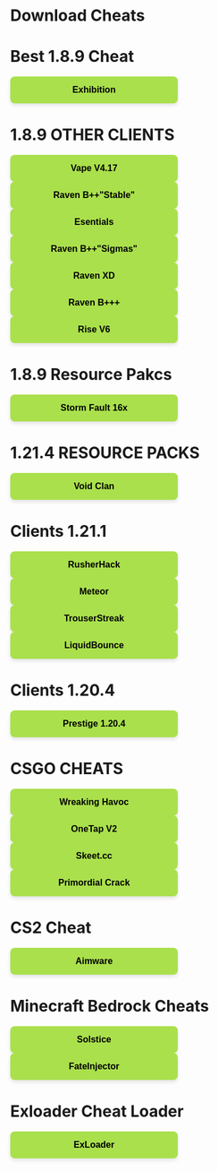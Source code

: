# Download Cheats

# Best 1.8.9 Cheat
<a href="https://minesense.pub/download/Exhibition-Fixed.zip" target="_blank" style="text-decoration: none;">
  <button style="
    width: 300px;
    padding: 15px 20px;
    font-size: 16px;
    font-weight: bold;
    color: #000;
    background-color: #aae04c;
    border: none;
    border-radius: 8px;
    box-shadow: 0 4px 6px rgba(0, 0, 0, 0.1);
    cursor: pointer;
    transition: all 0.3s ease;
  " onmouseover="
    this.style.backgroundColor='#98cb3f';
    this.style.boxShadow='0 0 0 3px #555';
  " onmouseout="
    this.style.backgroundColor='#aae04c';
    this.style.boxShadow='0 4px 6px rgba(0, 0, 0, 0.1)';
  ">
    Exhibition
  </button>
</a>


# 1.8.9 OTHER CLIENTS

<a href="https://hackvshack.net/attachments/vape-zip.8474" target="_blank" style="text-decoration: none;">
  <button style="
    width: 300px;
    padding: 15px 20px;
    font-size: 16px;
    font-weight: bold;
    color: #000;
    background-color: #aae04c;
    border: none;
    border-radius: 8px;
    box-shadow: 0 4px 6px rgba(0, 0, 0, 0.1);
    cursor: pointer;
    transition: all 0.3s ease;
  " onmouseover="
    this.style.backgroundColor='#98cb3f';
    this.style.boxShadow='0 0 0 3px #555';
  " onmouseout="
    this.style.backgroundColor='#aae04c';
    this.style.boxShadow='0 4px 6px rgba(0, 0, 0, 0.1)';
  ">
    Vape V4.17
  </button>
</a>


<a href="https://cold-eu-agl-1.gofile.io/download/web/de466ee0-7eff-4a69-8bbb-73f7c5dce312/%5B1.8.9%5D%20BetterKeystrokes%20V-1.2.jar" target="_blank" style="text-decoration: none;">
  <button style="
    width: 300px;
    padding: 15px 20px;
    font-size: 16px;
    font-weight: bold;
    color: #000;
    background-color: #aae04c;
    border: none;
    border-radius: 8px;
    box-shadow: 0 4px 6px rgba(0, 0, 0, 0.1);
    cursor: pointer;
    transition: all 0.3s ease;
  " onmouseover="
    this.style.backgroundColor='#98cb3f';
    this.style.boxShadow='0 0 0 3px #555';
  " onmouseout="
    this.style.backgroundColor='#aae04c';
    this.style.boxShadow='0 4px 6px rgba(0, 0, 0, 0.1)';
  ">
    Raven B++"Stable"
  </button>
</a>

<a href="https://cold2.gofile.io/download/web/9606e579-e4cb-49f4-956c-77dcce56c1ea/Essential-forge_1-8-9.jar" target="_blank" style="text-decoration: none;">
  <button style="
    width: 300px;
    padding: 15px 20px;
    font-size: 16px;
    font-weight: bold;
    color: #000;
    background-color: #aae04c;
    border: none;
    border-radius: 8px;
    box-shadow: 0 4px 6px rgba(0, 0, 0, 0.1);
    cursor: pointer;
    transition: all 0.3s ease;
  " onmouseover="
    this.style.backgroundColor='#98cb3f';
    this.style.boxShadow='0 0 0 3px #555';
  " onmouseout="
    this.style.backgroundColor='#aae04c';
    this.style.boxShadow='0 4px 6px rgba(0, 0, 0, 0.1)';
  ">
    Esentials
  </button>
</a>

<a href="https://cold5.gofile.io/download/web/eefd6ad3-dd71-47a0-a0c7-32d4485b356a/raven-XD.jar" target="_blank" style="text-decoration: none;">
  <button style="
    width: 300px;
    padding: 15px 20px;
    font-size: 16px;
    font-weight: bold;
    color: #000;
    background-color: #aae04c;
    border: none;
    border-radius: 8px;
    box-shadow: 0 4px 6px rgba(0, 0, 0, 0.1);
    cursor: pointer;
    transition: all 0.3s ease;
  " onmouseover="
    this.style.backgroundColor='#98cb3f';
    this.style.boxShadow='0 0 0 3px #555';
  " onmouseout="
    this.style.backgroundColor='#aae04c';
    this.style.boxShadow='0 4px 6px rgba(0, 0, 0, 0.1)';
  ">
    Raven B++"Sigmas"
  </button>

<a href="https://cold5.gofile.io/download/web/eefd6ad3-dd71-47a0-a0c7-32d4485b356a/raven-XD.jar" target="_blank" style="text-decoration: none;">
  <button style="
    width: 300px;
    padding: 15px 20px;
    font-size: 16px;
    font-weight: bold;
    color: #000;
    background-color: #aae04c;
    border: none;
    border-radius: 8px;
    box-shadow: 0 4px 6px rgba(0, 0, 0, 0.1);
    cursor: pointer;
    transition: all 0.3s ease;
  " onmouseover="
    this.style.backgroundColor='#98cb3f';
    this.style.boxShadow='0 0 0 3px #555';
  " onmouseout="
    this.style.backgroundColor='#aae04c';
    this.style.boxShadow='0 4px 6px rgba(0, 0, 0, 0.1)';
  ">
    Raven XD
  </button>
</a>

<a href="https://cold-eu-agl-1.gofile.io/download/web/f47a1c14-1519-400f-a750-90cbe9344464/Raven%20B%2B%2B%2B.jar" target="_blank" style="text-decoration: none;">
  <button style="
    width: 300px;
    padding: 15px 20px;
    font-size: 16px;
    font-weight: bold;
    color: #000;
    background-color: #aae04c;
    border: none;
    border-radius: 8px;
    box-shadow: 0 4px 6px rgba(0, 0, 0, 0.1);
    cursor: pointer;
    transition: all 0.3s ease;
  " onmouseover="
    this.style.backgroundColor='#98cb3f';
    this.style.boxShadow='0 0 0 3px #555';
  " onmouseout="
    this.style.backgroundColor='#aae04c';
    this.style.boxShadow='0 4px 6px rgba(0, 0, 0, 0.1)';
  ">
    Raven B+++
  </button>
</a>

<a href="store5.gofile.io/download/web/c6304268-f897-45a4-8102-b85474df782e/Rise v6 New.zip" target="_blank" style="text-decoration: none;">
  <button style="
    width: 300px;
    padding: 15px 20px;
    font-size: 16px;
    font-weight: bold;
    color: #000;
    background-color: #aae04c;
    border: none;
    border-radius: 8px;
    box-shadow: 0 4px 6px rgba(0, 0, 0, 0.1);
    cursor: pointer;
    transition: all 0.3s ease;
  " onmouseover="
    this.style.backgroundColor='#98cb3f';
    this.style.boxShadow='0 0 0 3px #555';
  " onmouseout="
    this.style.backgroundColor='#aae04c';
    this.style.boxShadow='0 4px 6px rgba(0, 0, 0, 0.1)';
  ">
    Rise V6
  </button>
</a>

# 1.8.9 Resource Pakcs

<a href="https://cold8.gofile.io/download/web/b17cdb6d-d43f-4913-8b39-92eb4ed6103f/%20%C2%A73StormFault%20%C2%A77%5B%C2%A7f16x%C2%A77%5D%20%C2%A78.zip" target="_blank" style="text-decoration: none;">
  <button style="
    width: 300px;
    padding: 15px 20px;
    font-size: 16px;
    font-weight: bold;
    color: #000;
    background-color: #aae04c;
    border: none;
    border-radius: 8px;
    box-shadow: 0 4px 6px rgba(0, 0, 0, 0.1);
    cursor: pointer;
    transition: all 0.3s ease;
  " onmouseover="
    this.style.backgroundColor='#98cb3f';
    this.style.boxShadow='0 0 0 3px #555';
  " onmouseout="
    this.style.backgroundColor='#aae04c';
    this.style.boxShadow='0 4px 6px rgba(0, 0, 0, 0.1)';
  ">
    Storm Fault 16x
  </button>
</a>

# 1.21.4 RESOURCE PACKS

<a href="https://store5.gofile.io/download/web/c52bee43-1b82-481e-a81a-7d1ca63577eb/Dissolve.zip" target="_blank" style="text-decoration: none;">
  <button style="
    width: 300px;
    padding: 15px 20px;
    font-size: 16px;
    font-weight: bold;
    color: #000;
    background-color: #aae04c;
    border: none;
    border-radius: 8px;
    box-shadow: 0 4px 6px rgba(0, 0, 0, 0.1);
    cursor: pointer;
    transition: all 0.3s ease;
  " onmouseover="
    this.style.backgroundColor='#98cb3f';
    this.style.boxShadow='0 0 0 3px #555';
  " onmouseout="
    this.style.backgroundColor='#aae04c';
    this.style.boxShadow='0 4px 6px rgba(0, 0, 0, 0.1)';
  ">
   Void Clan 
 </button>
</a>

# Clients 1.21.1 

<a href="https://hackvshack.net/attachments/rushercrack-2-0-jar-zip.8938/" target="_blank" style="text-decoration: none;">
  <button style="
    width: 300px;
    padding: 15px 20px;
    font-size: 16px;
    font-weight: bold;
    color: #000;
    background-color: #aae04c;
    border: none;
    border-radius: 8px;
    box-shadow: 0 4px 6px rgba(0, 0, 0, 0.1);
    cursor: pointer;
    transition: all 0.3s ease;
  " onmouseover="
    this.style.backgroundColor='#98cb3f';
    this.style.boxShadow='0 0 0 3px #555';
  " onmouseout="
    this.style.backgroundColor='#aae04c';
    this.style.boxShadow='0 4px 6px rgba(0, 0, 0, 0.1)';
  ">
    RusherHack
  </button>
</a>

<a href="https://github.com/ManInMyVan/meteor-archive/raw/main/files/meteor-client/meteor-client-0.5.8.jar" target="_blank" style="text-decoration: none;">
  <button style="
    width: 300px;
    padding: 15px 20px;
    font-size: 16px;
    font-weight: bold;
    color: #000;
    background-color: #aae04c;
    border: none;
    border-radius: 8px;
    box-shadow: 0 4px 6px rgba(0, 0, 0, 0.1);
    cursor: pointer;
    transition: all 0.3s ease;
  " onmouseover="
    this.style.backgroundColor='#98cb3f';
    this.style.boxShadow='0 0 0 3px #555';
  " onmouseout="
    this.style.backgroundColor='#aae04c';
    this.style.boxShadow='0 4px 6px rgba(0, 0, 0, 0.1)';
  ">
    Meteor
  </button>
</a>

<a href="https://cdn.discordapp.com/attachments/1372680636065910944/1372681068800643213/2trouser-streak-1.3.9-1.21.1.jar?ex=68644d5d&is=6862fbdd&hm=effec50b7dd68105df7ee5ca0c69fae3ef9f1cf0c16d75db3d14ed6eafc84f24&" target="_blank" style="text-decoration: none;">
  <button style="
    width: 300px;
    padding: 15px 20px;
    font-size: 16px;
    font-weight: bold;
    color: #000;
    background-color: #aae04c;
    border: none;
    border-radius: 8px;
    box-shadow: 0 4px 6px rgba(0, 0, 0, 0.1);
    cursor: pointer;
    transition: all 0.3s ease;
  " onmouseover="
    this.style.backgroundColor='#98cb3f';
    this.style.boxShadow='0 0 0 3px #555';
  " onmouseout="
    this.style.backgroundColor='#aae04c';
    this.style.boxShadow='0 4px 6px rgba(0, 0, 0, 0.1)';
  ">
    TrouserStreak
  </button>
</a>

<a href="https://liquidbounce.net/" target="_blank" style="text-decoration: none;">
  <button style="
    width: 300px;
    padding: 15px 20px;
    font-size: 16px;
    font-weight: bold;
    color: #000;
    background-color: #aae04c;
    border: none;
    border-radius: 8px;
    box-shadow: 0 4px 6px rgba(0, 0, 0, 0.1);
    cursor: pointer;
    transition: all 0.3s ease;
  " onmouseover="
    this.style.backgroundColor='#98cb3f';
    this.style.boxShadow='0 0 0 3px #555';
  " onmouseout="
    this.style.backgroundColor='#aae04c';
    this.style.boxShadow='0 4px 6px rgba(0, 0, 0, 0.1)';
  ">
    LiquidBounce
  </button>
</a>

# Clients 1.20.4

<a href="https://hackvshack.net/attachments/prestige-libs-zip.9196/" target="_blank" style="text-decoration: none;">
  <button style="
    width: 300px;
    padding: 15px 20px;
    font-size: 16px;
    font-weight: bold;
    color: #000;
    background-color: #aae04c;
    border: none;
    border-radius: 8px;
    box-shadow: 0 4px 6px rgba(0, 0, 0, 0.1);
    cursor: pointer;
    transition: all 0.3s ease;
  " onmouseover="
    this.style.backgroundColor='#98cb3f';
    this.style.boxShadow='0 0 0 3px #555';
  " onmouseout="
    this.style.backgroundColor='#aae04c';
    this.style.boxShadow='0 4px 6px rgba(0, 0, 0, 0.1)';
  ">
    Prestige 1.20.4
  </button>
</a>

# CSGO CHEATS
<a href="https://cold-eu-agl-1.gofile.io/download/web/f6966a0f-638a-434a-87cc-4cc6ebf6c394/Wreaking%20Havoc.rar" target="_blank" style="text-decoration: none;">
  <button style="
    width: 300px;
    padding: 15px 20px;
    font-size: 16px;
    font-weight: bold;
    color: #000;
    background-color: #aae04c;
    border: none;
    border-radius: 8px;
    box-shadow: 0 4px 6px rgba(0, 0, 0, 0.1);
    cursor: pointer;
    transition: all 0.3s ease;
  " onmouseover="
    this.style.backgroundColor='#98cb3f';
    this.style.boxShadow='0 0 0 3px #555';
  " onmouseout="
    this.style.backgroundColor='#aae04c';
    this.style.boxShadow='0 4px 6px rgba(0, 0, 0, 0.1)';
  ">
    Wreaking Havoc
  </button>
</a>


<a href="https://cold1.gofile.io/download/web/b6fa9be5-d8f8-40e0-a35d-b980cb87dfdd/Otcv2.rar" target="_blank" style="text-decoration: none;">
  <button style="
    width: 300px;
    padding: 15px 20px;
    font-size: 16px;
    font-weight: bold;
    color: #000;
    background-color: #aae04c;
    border: none;
    border-radius: 8px;
    box-shadow: 0 4px 6px rgba(0, 0, 0, 0.1);
    cursor: pointer;
    transition: all 0.3s ease;
  " onmouseover="
    this.style.backgroundColor='#98cb3f';
    this.style.boxShadow='0 0 0 3px #555';
  " onmouseout="
    this.style.backgroundColor='#aae04c';
    this.style.boxShadow='0 4px 6px rgba(0, 0, 0, 0.1)';
  ">
    OneTap V2
  </button>
</a>

<a href="https://gamesense.live/download" target="_blank" style="text-decoration: none;">
  <button style="
    width: 300px;
    padding: 15px 20px;
    font-size: 16px;
    font-weight: bold;
    color: #000;
    background-color: #aae04c;
    border: none;
    border-radius: 8px;
    box-shadow: 0 4px 6px rgba(0, 0, 0, 0.1);
    cursor: pointer;
    transition: all 0.3s ease;
  " onmouseover="
    this.style.backgroundColor='#98cb3f';
    this.style.boxShadow='0 0 0 3px #555';
  " onmouseout="
    this.style.backgroundColor='#aae04c';
    this.style.boxShadow='0 4px 6px rgba(0, 0, 0, 0.1)';
  ">
    Skeet.cc
  </button>
</a>

 <a href="https://hackvshack.net/attachments/primordial-zip.8415/" target="_blank" style="text-decoration: none;">
  <button style="
    width: 300px;
    padding: 15px 20px;
    font-size: 16px;
    font-weight: bold;
    color: #000;
    background-color: #aae04c;
    border: none;
    border-radius: 8px;
    box-shadow: 0 4px 6px rgba(0, 0, 0, 0.1);
    cursor: pointer;
    transition: all 0.3s ease;
  " onmouseover="
    this.style.backgroundColor='#98cb3f';
    this.style.boxShadow='0 0 0 3px #555';
  " onmouseout="
    this.style.backgroundColor='#aae04c';
    this.style.boxShadow='0 4px 6px rgba(0, 0, 0, 0.1)';
  ">
    Primordial Crack
  </button>
</a>

# CS2 Cheat

<a href="https://cold4.gofile.io/download/web/bb5a5e1f-c603-494b-a473-c8f7847f9fc9/Aimware.zip" target="_blank" style="text-decoration: none;">
  <button style="
    width: 300px;
    padding: 15px 20px;
    font-size: 16px;
    font-weight: bold;
    color: #000;
    background-color: #aae04c;
    border: none;
    border-radius: 8px;
    box-shadow: 0 4px 6px rgba(0, 0, 0, 0.1);
    cursor: pointer;
    transition: all 0.3s ease;
  " onmouseover="
    this.style.backgroundColor='#98cb3f';
    this.style.boxShadow='0 0 0 3px #555';
  " onmouseout="
    this.style.backgroundColor='#aae04c';
    this.style.boxShadow='0 4px 6px rgba(0, 0, 0, 0.1)';
  ">
    Aimware
  </button>
</a>

# Minecraft Bedrock Cheats

<a href="https://cold-eu-agl-1.gofile.io/download/web/d6514642-e66b-4f59-9700-a57c4ddb4b58/Solstice.dll" target="_blank" style="text-decoration: none;">
  <button style="
    width: 300px;
    padding: 15px 20px;
    font-size: 16px;
    font-weight: bold;
    color: #000;
    background-color: #aae04c;
    border: none;
    border-radius: 8px;
    box-shadow: 0 4px 6px rgba(0, 0, 0, 0.1);
    cursor: pointer;
    transition: all 0.3s ease;
  " onmouseover="
    this.style.backgroundColor='#98cb3f';
    this.style.boxShadow='0 0 0 3px #555';
  " onmouseout="
    this.style.backgroundColor='#aae04c';
    this.style.boxShadow='0 4px 6px rgba(0, 0, 0, 0.1)';
  ">
    Solstice
  </button>
</a>

<a href="https://github.com/fligger/FateInjector/releases/download/1.0/FateInjector.exe" target="_blank" style="text-decoration: none;">
  <button style="
    width: 300px;
    padding: 15px 20px;
    font-size: 16px;
    font-weight: bold;
    color: #000;
    background-color: #aae04c;
    border: none;
    border-radius: 8px;
    box-shadow: 0 4px 6px rgba(0, 0, 0, 0.1);
    cursor: pointer;
    transition: all 0.3s ease;
  " onmouseover="
    this.style.backgroundColor='#98cb3f';
    this.style.boxShadow='0 0 0 3px #555';
  " onmouseout="
    this.style.backgroundColor='#aae04c';
    this.style.boxShadow='0 4px 6px rgba(0, 0, 0, 0.1)';
  ">
    FateInjector
  </button>
</a>

# Exloader Cheat Loader
<a href="https://data.exloader.net/ExLoader_Installer.exe" target="_blank" style="text-decoration: none;">
  <button style="
    width: 300px;
    padding: 15px 20px;
    font-size: 16px;
    font-weight: bold;
    color: #000;
    background-color: #aae04c;
    border: none;
    border-radius: 8px;
    box-shadow: 0 4px 6px rgba(0, 0, 0, 0.1);
    cursor: pointer;
    transition: all 0.3s ease;
  " onmouseover="
    this.style.backgroundColor='#98cb3f';
    this.style.boxShadow='0 0 0 3px #555';
  " onmouseout="
    this.style.backgroundColor='#aae04c';
    this.style.boxShadow='0 4px 6px rgba(0, 0, 0, 0.1)';
  ">
    ExLoader
  </button>
</a>
